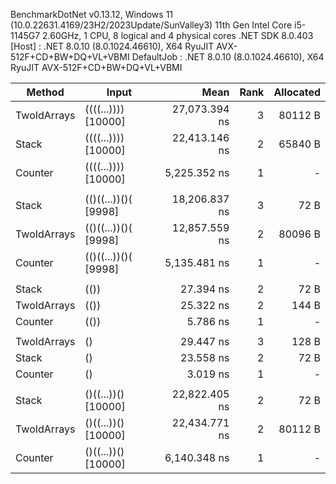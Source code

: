 
BenchmarkDotNet v0.13.12, Windows 11 (10.0.22631.4169/23H2/2023Update/SunValley3)
11th Gen Intel Core i5-1145G7 2.60GHz, 1 CPU, 8 logical and 4 physical cores
.NET SDK 8.0.403
  [Host]     : .NET 8.0.10 (8.0.1024.46610), X64 RyuJIT AVX-512F+CD+BW+DQ+VL+VBMI
  DefaultJob : .NET 8.0.10 (8.0.1024.46610), X64 RyuJIT AVX-512F+CD+BW+DQ+VL+VBMI


 Method      | Input                | Mean          | Rank | Allocated |
------------ |--------------------- |--------------:|-----:|----------:|
 TwoIdArrays | ((((...)))) [10000]  | 27,073.394 ns |    3 |   80112 B |
 Stack       | ((((...)))) [10000]  | 22,413.146 ns |    2 |   65840 B |
 Counter     | ((((...)))) [10000]  |  5,225.352 ns |    1 |         - |
             |                      |               |      |           |
 Stack       | (()((...))()( [9998] | 18,206.837 ns |    3 |      72 B |
 TwoIdArrays | (()((...))()( [9998] | 12,857.559 ns |    2 |   80096 B |
 Counter     | (()((...))()( [9998] |  5,135.481 ns |    1 |         - |
             |                      |               |      |           |
 Stack       | (())                 |     27.394 ns |    2 |      72 B |
 TwoIdArrays | (())                 |     25.322 ns |    2 |     144 B |
 Counter     | (())                 |      5.786 ns |    1 |         - |
             |                      |               |      |           |
 TwoIdArrays | ()                   |     29.447 ns |    3 |     128 B |
 Stack       | ()                   |     23.558 ns |    2 |      72 B |
 Counter     | ()                   |      3.019 ns |    1 |         - |
             |                      |               |      |           |
 Stack       | ()((...))() [10000]  | 22,822.405 ns |    2 |      72 B |
 TwoIdArrays | ()((...))() [10000]  | 22,434.771 ns |    2 |   80112 B |
 Counter     | ()((...))() [10000]  |  6,140.348 ns |    1 |         - |
